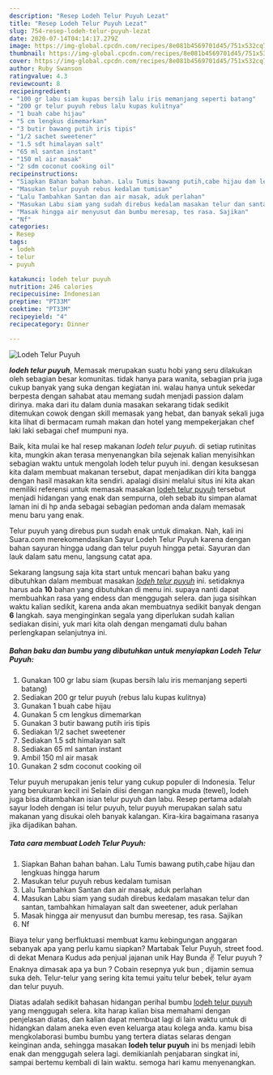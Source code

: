 ```yaml
---
description: "Resep Lodeh Telur Puyuh Lezat"
title: "Resep Lodeh Telur Puyuh Lezat"
slug: 754-resep-lodeh-telur-puyuh-lezat
date: 2020-07-14T04:14:17.279Z
image: https://img-global.cpcdn.com/recipes/8e081b4569701d45/751x532cq70/lodeh-telur-puyuh-foto-resep-utama.jpg
thumbnail: https://img-global.cpcdn.com/recipes/8e081b4569701d45/751x532cq70/lodeh-telur-puyuh-foto-resep-utama.jpg
cover: https://img-global.cpcdn.com/recipes/8e081b4569701d45/751x532cq70/lodeh-telur-puyuh-foto-resep-utama.jpg
author: Ruby Swanson
ratingvalue: 4.3
reviewcount: 8
recipeingredient:
- "100 gr labu siam kupas bersih lalu iris memanjang seperti batang"
- "200 gr telur puyuh rebus lalu kupas kulitnya"
- "1 buah cabe hijau"
- "5 cm lengkus dimemarkan"
- "3 butir bawang putih iris tipis"
- "1/2 sachet sweetener"
- "1.5 sdt himalayan salt"
- "65 ml santan instant"
- "150 ml air masak"
- "2 sdm coconut cooking oil"
recipeinstructions:
- "Siapkan Bahan bahan bahan. Lalu Tumis bawang putih,cabe hijau dan lengkuas hingga harum"
- "Masukan telur puyuh rebus kedalam tumisan"
- "Lalu Tambahkan Santan dan air masak, aduk perlahan"
- "Masukan Labu siam yang sudah direbus kedalam masakan telur dan santan, tambahkan himalayan salt dan sweetener, aduk perlahan"
- "Masak hingga air menyusut dan bumbu meresap, tes rasa. Sajikan"
- "Nf"
categories:
- Resep
tags:
- lodeh
- telur
- puyuh

katakunci: lodeh telur puyuh 
nutrition: 246 calories
recipecuisine: Indonesian
preptime: "PT33M"
cooktime: "PT33M"
recipeyield: "4"
recipecategory: Dinner

---
```



![Lodeh Telur Puyuh](https://img-global.cpcdn.com/recipes/8e081b4569701d45/751x532cq70/lodeh-telur-puyuh-foto-resep-utama.jpg)

<b><i>lodeh telur puyuh</i></b>, Memasak merupakan suatu hobi yang seru dilakukan oleh sebagian besar komunitas. tidak hanya para wanita, sebagian pria juga cukup banyak yang suka dengan kegiatan ini. walau hanya untuk sekedar berpesta dengan sahabat atau memang sudah menjadi passion dalam dirinya. maka dari itu dalam dunia masakan sekarang tidak sedikit ditemukan cowok dengan skill memasak yang hebat, dan banyak sekali juga kita lihat di bermacam rumah makan dan hotel yang mempekerjakan chef laki laki sebagai chef mumpuni nya.

Baik, kita mulai ke hal resep makanan <i>lodeh telur puyuh</i>. di setiap rutinitas kita, mungkin akan terasa menyenangkan bila sejenak kalian menyisihkan sebagian waktu untuk mengolah lodeh telur puyuh ini. dengan kesuksesan kita dalam membuat makanan tersebut, dapat menjadikan diri kita bangga dengan hasil masakan kita sendiri. apalagi disini melalui situs ini kita akan memiliki referensi untuk memasak masakan <u>lodeh telur puyuh</u> tersebut menjadi hidangan yang enak dan sempurna, oleh sebab itu simpan alamat laman ini di hp anda sebagai sebagian pedoman anda dalam memasak menu baru yang enak.

Telur puyuh yang direbus pun sudah enak untuk dimakan. Nah, kali ini Suara.com merekomendasikan Sayur Lodeh Telur Puyuh karena dengan bahan sayuran hingga udang dan telur puyuh hingga petai. Sayuran dan lauk dalam satu menu, langsung catat apa.


Sekarang langsung saja kita start untuk mencari bahan baku yang dibutuhkan dalam membuat masakan <u><i>lodeh telur puyuh</i></u> ini. setidaknya harus ada <b>10</b> bahan yang dibutuhkan di menu ini. supaya nanti dapat membuahkan rasa yang endess dan menggugah selera. dan juga sisihkan waktu kalian sedikit, karena anda akan membuatnya sedikit banyak dengan <b>6</b> langkah. saya menginginkan segala yang diperlukan sudah kalian sediakan disini, yuk mari kita olah dengan mengamati dulu bahan perlengkapan selanjutnya ini.

<!--inarticleads1-->

##### Bahan baku dan bumbu yang dibutuhkan untuk menyiapkan Lodeh Telur Puyuh:

1. Gunakan 100 gr labu siam (kupas bersih lalu iris memanjang seperti batang)
1. Sediakan 200 gr telur puyuh (rebus lalu kupas kulitnya)
1. Gunakan 1 buah cabe hijau
1. Gunakan 5 cm lengkus dimemarkan
1. Gunakan 3 butir bawang putih iris tipis
1. Sediakan 1/2 sachet sweetener
1. Sediakan 1.5 sdt himalayan salt
1. Sediakan 65 ml santan instant
1. Ambil 150 ml air masak
1. Gunakan 2 sdm coconut cooking oil


Telur puyuh merupakan jenis telur yang cukup populer di Indonesia. Telur yang berukuran kecil ini Selain diisi dengan nangka muda (tewel), lodeh juga bisa ditambahkan isian telur puyuh dan labu. Resep pertama adalah sayur lodeh dengan isi telur puyuh, telur puyuh merupakan salah satu makanan yang disukai oleh banyak kalangan. Kira-kira bagaimana rasanya jika dijadikan bahan. 

<!--inarticleads2-->

##### Tata cara membuat Lodeh Telur Puyuh:

1. Siapkan Bahan bahan bahan. Lalu Tumis bawang putih,cabe hijau dan lengkuas hingga harum
1. Masukan telur puyuh rebus kedalam tumisan
1. Lalu Tambahkan Santan dan air masak, aduk perlahan
1. Masukan Labu siam yang sudah direbus kedalam masakan telur dan santan, tambahkan himalayan salt dan sweetener, aduk perlahan
1. Masak hingga air menyusut dan bumbu meresap, tes rasa. Sajikan
1. Nf


Biaya telur yang berfluktuasi membuat kamu kebingungan anggaran sebanyak apa yang perlu kamu siapkan? Martabak Telur Puyuh, street food. di dekat Menara Kudus ada penjual jajanan unik Hay Bunda ✌ Telur puyuh ? Enaknya dimasak apa ya bun ? Cobain resepnya yuk bun , dijamin semua suka deh. Telur-telur yang sering kita temui yaitu telur bebek, telur ayam dan telur puyuh. 

Diatas adalah sedikit bahasan hidangan perihal bumbu <u>lodeh telur puyuh</u> yang menggugah selera. kita harap kalian bisa memahami dengan penjelasan diatas, dan kalian dapat membuat lagi di lain waktu untuk di hidangkan dalam aneka even even keluarga atau kolega anda. kamu bisa mengkolaborasi bumbu bumbu yang tertera diatas selaras dengan keinginan anda, sehingga masakan <b>lodeh telur puyuh</b> ini bs menjadi lebih enak dan menggugah selera lagi. demikianlah penjabaran singkat ini, sampai bertemu kembali di lain waktu. semoga hari kamu menyenangkan.
